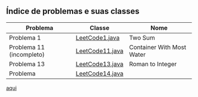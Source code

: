 ## Índice de problemas e suas classes
| Problema        | Classe                                      | Nome                               |
|----------------|--------------------------------------------|-------------------------------------------|
| Problema 1    | [LeetCode1.java](danielbmancini/LeetCodeJava/src/LeetCode1.java)      | Two Sum          |
| Problema 11 (incompleto)     | [LeetCode11.java](danielbmancini/LeetCodeJava/src/LeetCode11.javapath/to/Problem2.java)      | Container With Most Water     |
| Problema 13      | [LeetCode13.java](danielbmancini/LeetCodeJava/src/LeetCode13.javapath/to/Problem3.java)      | Roman to Integer             |
|Problema |[LeetCode14.java](danielbmancini/LeetCodeJava/src/LeetCode13.javapath/to/Problem) | |
[aqui](src/LeetCode36.java)